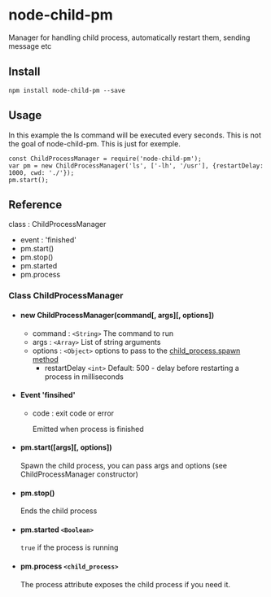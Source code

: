 # node-child-pm
Manager for handling child process, automatically restart them, sending message etc

## Install
    npm install node-child-pm --save

## Usage

In this example the ls command will be executed every seconds. This is not the goal of node-child-pm. This is just for exemple.

    const ChildProcessManager = require('node-child-pm');
    var pm = new ChildProcessManager('ls', ['-lh', '/usr'], {restartDelay: 1000, cwd: './'});
    pm.start();


## Reference

class : ChildProcessManager
- event : 'finished'
- pm.start()
- pm.stop()
- pm.started
- pm.process

### Class ChildProcessManager

- #### new ChildProcessManager(command[, args][, options])
    - command :  `<String>` The command to run
    - args : `<Array>` List of string arguments
    - options : `<Object>` options to pass to the [child_process.spawn method](https://nodejs.org/api/child_process.html#child_process_child_process_spawn_command_args_options)
        - restartDelay `<int>` Default: 500 - delay before restarting a process in milliseconds


- #### Event 'finsihed'
    - code : exit code or error

        Emitted when process is finished

- #### pm.start([args][, options])

    Spawn the child process, you can pass args and options (see ChildProcessManager constructor)

- #### pm.stop()
    Ends the child process

- #### pm.started `<Boolean>`
    `true` if the process is running

- #### pm.process `<child_process>`
    The process attribute exposes the child process if you need it.
